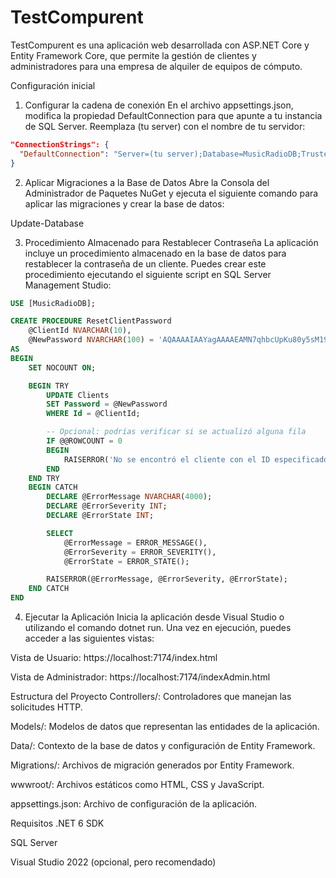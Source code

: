 # TestCompurent

TestCompurent es una aplicación web desarrollada con ASP.NET Core y Entity Framework Core, que permite la gestión de clientes y administradores para una empresa de alquiler de equipos de cómputo.

Configuración inicial
1. Configurar la cadena de conexión
En el archivo appsettings.json, modifica la propiedad DefaultConnection para que apunte a tu instancia de SQL Server. Reemplaza (tu server) con el nombre de tu servidor:

```json
"ConnectionStrings": {
  "DefaultConnection": "Server=(tu server);Database=MusicRadioDB;Trusted_Connection=True;MultipleActiveResultSets=true"
}
```

2. Aplicar Migraciones a la Base de Datos
Abre la Consola del Administrador de Paquetes NuGet y ejecuta el siguiente comando para aplicar las migraciones y crear la base de datos:

Update-Database

3. Procedimiento Almacenado para Restablecer Contraseña
La aplicación incluye un procedimiento almacenado en la base de datos para restablecer la contraseña de un cliente. Puedes crear este procedimiento ejecutando el siguiente script en SQL Server Management Studio:


```sql
USE [MusicRadioDB];

CREATE PROCEDURE ResetClientPassword
    @ClientId NVARCHAR(10),
    @NewPassword NVARCHAR(100) = 'AQAAAAIAAYagAAAAEAMN7qhbcUpKu80y5sM19TwWJNhSW+ureLYIWHW3ZL+WaOWCCTiA1koUzrNG53X6tw=' -- MusicRadio
AS
BEGIN
    SET NOCOUNT ON;

    BEGIN TRY
        UPDATE Clients
        SET Password = @NewPassword
        WHERE Id = @ClientId;

        -- Opcional: podrías verificar si se actualizó alguna fila
        IF @@ROWCOUNT = 0
        BEGIN
            RAISERROR('No se encontró el cliente con el ID especificado.', 16, 1);
        END
    END TRY
    BEGIN CATCH
        DECLARE @ErrorMessage NVARCHAR(4000);
        DECLARE @ErrorSeverity INT;
        DECLARE @ErrorState INT;

        SELECT 
            @ErrorMessage = ERROR_MESSAGE(),
            @ErrorSeverity = ERROR_SEVERITY(),
            @ErrorState = ERROR_STATE();

        RAISERROR(@ErrorMessage, @ErrorSeverity, @ErrorState);
    END CATCH
END
```

4. Ejecutar la Aplicación
Inicia la aplicación desde Visual Studio o utilizando el comando dotnet run. Una vez en ejecución, puedes acceder a las siguientes vistas:

Vista de Usuario: https://localhost:7174/index.html

Vista de Administrador: https://localhost:7174/indexAdmin.html

Estructura del Proyecto
Controllers/: Controladores que manejan las solicitudes HTTP.

Models/: Modelos de datos que representan las entidades de la aplicación.

Data/: Contexto de la base de datos y configuración de Entity Framework.

Migrations/: Archivos de migración generados por Entity Framework.

wwwroot/: Archivos estáticos como HTML, CSS y JavaScript.

appsettings.json: Archivo de configuración de la aplicación.

Requisitos
.NET 6 SDK

SQL Server

Visual Studio 2022 (opcional, pero recomendado)
